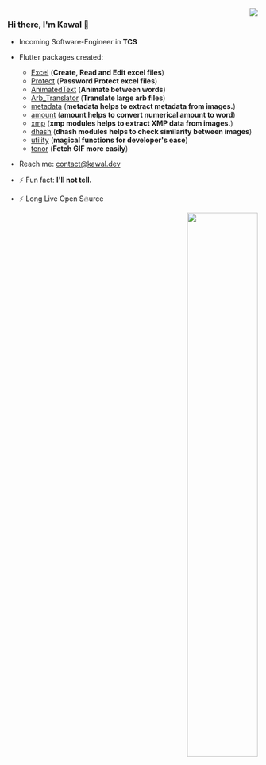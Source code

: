 <img  align='right' src="https://github-readme-stats.vercel.app/api?username=justkawal&count_private=true&show_icons=true&title_color=ffffff&icon_color=bb2acf&text_color=daf7dc&bg_color=151515">

### Hi there, I'm Kawal 👋

- Incoming Software-Engineer in **TCS**

- Flutter packages created:
  - [Excel](https://github.com/justkawal/excel)  (**Create, Read and Edit excel files**)
  - [Protect](https://github.com/justkawal/protect)  (**Password Protect excel files**)
  - [AnimatedText](https://github.com/justkawal/animated_text)  (**Animate between words**)
  - [Arb_Translator](https://github.com/justkawal/arb_translator)  (**Translate large arb files**)
  - [metadata](https://github.com/justkawal/metadata)  (**metadata helps to extract metadata from images.**)
  - [amount](https://github.com/justkawal/amount)  (**amount helps to convert numerical amount to word**)
  - [xmp](https://github.com/justkawal/xmp)  (**xmp modules helps to extract XMP data from images.**)
  - [dhash](https://github.com/justkawal/dhash)  (**dhash modules helps to check similarity between images**)
  - [utility](https://github.com/justkawal/utility)  (**magical functions for developer's ease**)
  - [tenor](https://github.com/justkawal/tenor)  (**Fetch GIF more easily**)

- Reach me: contact@kawal.dev
- ⚡ Fun fact:   **I'll not tell.**
- ⚡ Long Live Open S🔥urce

<p align="right"><img width="53%" src="https://github-readme-stats.vercel.app/api/top-langs/?username=justkawal&layout=compact&theme=dark" /></p>
